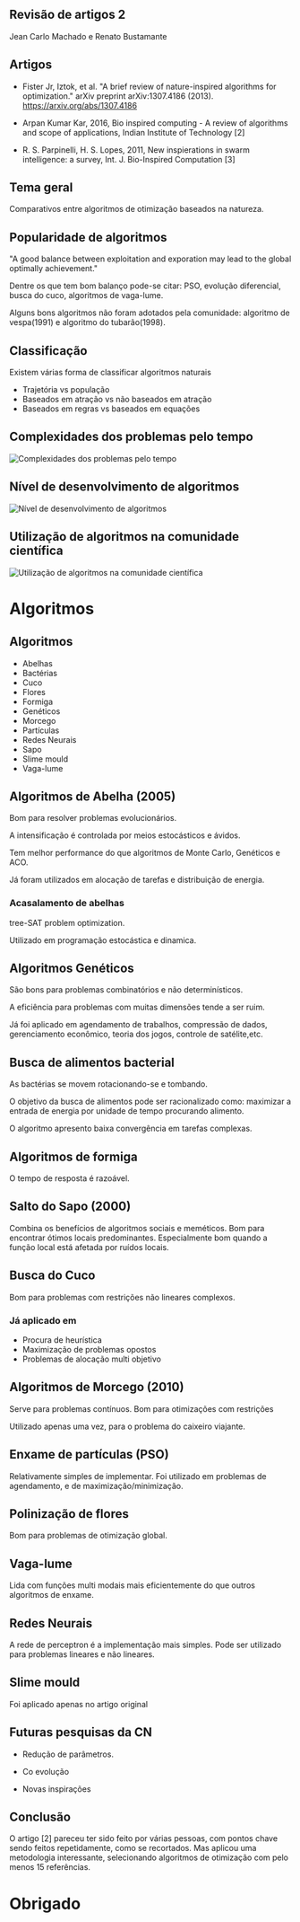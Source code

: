 ## Revisão de artigos 2

Jean Carlo Machado e Renato Bustamante

## Artigos

 - Fister Jr, Iztok, et al. "A brief review of nature-inspired algorithms for optimization." arXiv preprint arXiv:1307.4186 (2013). https://arxiv.org/abs/1307.4186 

 - Arpan Kumar Kar, 2016, Bio inspired computing - A review of algorithms
and scope of applications, Indian Institute of Technology [2]

 - R. S. Parpinelli, H. S. Lopes, 2011, New inspierations in swarm
   intelligence: a survey, Int. J. Bio-Inspired Computation [3]

## Tema geral

Comparativos entre algoritmos de otimização baseados na natureza.

## Popularidade de algoritmos

"A good balance between exploitation and exporation may lead to
the global optimally achievement."

Dentre os que tem bom balanço pode-se citar: PSO, evolução
diferencial, busca do cuco, algoritmos de vaga-lume.

Alguns bons algoritmos não foram adotados pela comunidade:
algoritmo de vespa(1991) e algoritmo do tubarão(1998).


## Classificação

Existem várias forma de classificar algoritmos naturais

- Trajetória vs população
- Baseados em atração vs não baseados em atração
- Baseados em regras vs baseados em equações


## Complexidades dos problemas pelo tempo

![Complexidades dos problemas pelo tempo](complexity-of-problems-over-time.png)

## Nível de desenvolvimento de algoritmos

![Nível de desenvolvimento de algoritmos](areas-of-development.png)

## Utilização de algoritmos na comunidade científica

![Utilização de algoritmos na comunidade científica](algorithms-usage-in-scientific-community.png)


# Algoritmos

## Algoritmos

- Abelhas
- Bactérias
- Cuco
- Flores
- Formiga
- Genéticos
- Morcego
- Partículas
- Redes Neurais
- Sapo
- Slime mould
- Vaga-lume


## Algoritmos de Abelha (2005)

Bom para resolver problemas evolucionários.

A intensificação é controlada por meios estocásticos e ávidos.

Tem melhor performance do que algoritmos de Monte Carlo, Genéticos
e ACO.

Já foram utilizados em alocação de tarefas e distribuição de
energia.

### Acasalamento de abelhas

tree-SAT problem optimization.

Utilizado em programação estocástica e dinamica.

## Algoritmos Genéticos

São bons para problemas combinatórios e não determinísticos.

A eficiência para problemas com muitas dimensões tende a ser ruim.

Já foi aplicado em agendamento de trabalhos, compressão de dados,
gerenciamento econômico, teoria dos jogos, controle de
satélite,etc.

## Busca de alimentos bacterial

As bactérias se movem rotacionando-se e tombando.

O objetivo da busca de alimentos pode ser racionalizado como:
maximizar a entrada de energia por unidade de tempo procurando
alimento.

O algoritmo apresento baixa convergência em tarefas complexas.

## Algoritmos de formiga

O tempo de resposta é razoável.

## Salto do Sapo (2000)

Combina os benefícios de algoritmos sociais e meméticos. Bom para
encontrar ótimos locais predominantes.
Especialmente bom quando a função local está afetada por
ruídos locais.

## Busca do Cuco

Bom para problemas com restrições não lineares complexos.

### Já aplicado em
- Procura de heurística
- Maximização de problemas opostos
- Problemas de alocação multi objetivo

## Algoritmos de Morcego (2010)

Serve para problemas contínuos.
Bom para otimizações com restrições

Utilizado apenas uma vez, para o problema do caixeiro viajante.

## Enxame de partículas (PSO)

Relativamente simples de implementar.
Foi utilizado em problemas de agendamento, e de
maximização/minimização.

## Polinização de flores

Bom para problemas de otimização global.



## Vaga-lume

Lida com funções multi modais mais eficientemente do que outros
algoritmos de enxame.

## Redes Neurais

A rede de perceptron é a implementação mais simples.
Pode ser utilizado para problemas lineares e não lineares.

## Slime mould

Foi aplicado apenas no artigo original

## Futuras pesquisas da CN

- Redução de parâmetros.
 
- Co evolução
 
- Novas inspirações


## Conclusão

O artigo [2] pareceu ter sido feito por várias
pessoas, com pontos chave sendo feitos repetidamente, como se
recortados. Mas aplicou uma metodologia interessante, selecionando
algoritmos de otimização com pelo menos 15 referências.


# Obrigado
